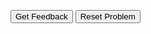 <div id="sortableTrash" class="sortable-code"></div> 
<div id="sortable" class="sortable-code"></div> 
<div style="clear:both;"></div> 
<p> 
    <input id="feedbackLink" value="Get Feedback" type="button" /> 
    <input id="newInstanceLink" value="Reset Problem" type="button" /> 
</p> 
<script type="text/javascript"> 
(function(){
  var initial = "age = input(&quot;How old are you? &quot;)\n" +
    "print(&quot;Got it! You are&quot;,age,&quot;years old. Now I will ask how old your teacher is...&quot;)\n" +
    "teacher = input(&quot;How old is your teacher? &quot;)\n" +
    "print(&quot;Got it! Your teacher is&quot;,teacher,&quot;years old. Let&#039;s find out how much older your teacher is...&quot;)\n" +
    "difference = int(teacher) - int(age)\n" +
    "print(&quot;You are&quot;,str(difference),&quot;years younger than your teacher.&quot;)";
  var parsonsPuzzle = new ParsonsWidget({
    "sortableId": "sortable",
    "max_wrong_lines": 10,
    "grader": ParsonsWidget._graders.LineBasedGrader,
    "exec_limit": 2500,
    "can_indent": true,
    "x_indent": 50,
    "lang": "en",
    "show_feedback": true
  });
  parsonsPuzzle.init(initial);
  parsonsPuzzle.shuffleLines();
  $("#newInstanceLink").click(function(event){ 
      event.preventDefault(); 
      parsonsPuzzle.shuffleLines(); 
  }); 
  $("#feedbackLink").click(function(event){ 
      event.preventDefault(); 
      parsonsPuzzle.getFeedback(); 
  }); 
})(); 
</script>

